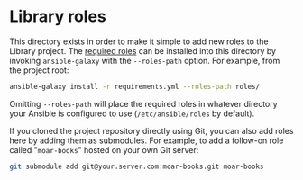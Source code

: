 # Library roles

This directory exists in order to make it simple to add new roles to the Library project. The [required roles](../requirements.yml) can be installed into this directory by invoking `ansible-galaxy` with the `--roles-path` option. For example, from the project root:

```sh
ansible-galaxy install -r requirements.yml --roles-path roles/
```

Omitting `--roles-path` will place the required roles in whatever directory your Ansible is configured to use (`/etc/ansible/roles` by default).

If you cloned the project repository directly using Git, you can also add roles here by adding them as submodules. For example, to add a follow-on role called "`moar-books`" hosted on your own Git server:

```sh
git submodule add git@your.server.com:moar-books.git moar-books
```
